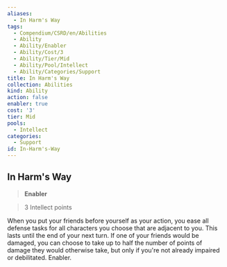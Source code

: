 ```yaml
---
aliases:
  - In Harm's Way
tags:
  - Compendium/CSRD/en/Abilities
  - Ability
  - Ability/Enabler
  - Ability/Cost/3
  - Ability/Tier/Mid
  - Ability/Pool/Intellect
  - Ability/Categories/Support
title: In Harm's Way
collection: Abilities
kind: Ability
action: false
enabler: true
cost: '3'
tier: Mid
pools:
  - Intellect
categories:
  - Support
id: In-Harm's-Way
---
```

## In Harm's Way    
>**Enabler**    
>3 Intellect points  
    
When you put your friends before yourself as your action, you ease all defense tasks for all characters you choose that are adjacent to you. This lasts until the end of your next turn. If one of your friends would be damaged, you can choose to take up to half the number of points of damage they would otherwise take, but only if you're not already impaired or debilitated. Enabler.
